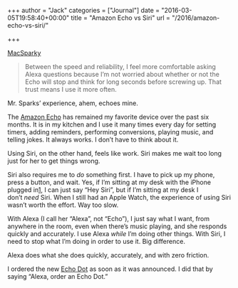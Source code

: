 +++
author = "Jack"
categories = ["Journal"]
date = "2016-03-05T19:58:40+00:00"
title = "Amazon Echo vs Siri"
url = "/2016/amazon-echo-vs-siri/"

+++

[MacSparky][1]

> Between the speed and reliability, I feel more comfortable asking Alexa questions because I’m not worried about whether or not the Echo will stop and think for long seconds before screwing up. That trust means I use it more often.

Mr. Sparks’ experience, ahem, echoes mine.

The [Amazon Echo][2] has remained my favorite device over the past six months. It is in my kitchen and I use it many times every day for setting timers, adding reminders, performing conversions, playing music, and telling jokes. It always works. I don’t have to think about it.

Using Siri, on the other hand, feels like work. Siri makes me wait too long just for her to get things wrong.

Siri also requires me to _do_ something first. I have to pick up my phone, press a button, and wait. Yes, if I’m sitting at my desk with the iPhone plugged in<span id="fnref:185d1ab87884a11918c4e05c88ffbef7:1" class="footnote-ref"><a href="https://www.baty.net/#fn:185d1ab87884a11918c4e05c88ffbef7:1" rel="footnote">1</a></span>, I can just say “Hey Siri”, but if I’m sitting at my desk I don’t _need_ Siri. When I still had an Apple Watch, the experience of using Siri wasn’t worth the effort. Way too slow.

With Alexa (I call her “Alexa”, not “Echo”), I just say what I want, from anywhere in the room, even when there’s music playing, and she responds quickly and accurately. I use Alexa _while_ I’m doing other things. With Siri, I need to stop what I’m doing in order to use it. Big difference.

Alexa does what she does quickly, accurately, and with zero friction.

I ordered the new [Echo Dot][3] as soon as it was announced. I did that by saying “Alexa, order an Echo Dot.”

 [1]: http://macsparky.com/
 [2]: http://www.amazon.com/gp/product/B00X4WHP5E/
 [3]: http://www.amazon.com/b/?node=14047587011